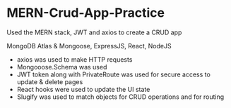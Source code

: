 # MERN-Crud-App-Practice
Used the MERN stack, JWT and axios to create a CRUD app

MongoDB Atlas & Mongoose, ExpressJS, React, NodeJS

- axios was used to make HTTP requests
- Mongooose.Schema was used
- JWT token along with PrivateRoute was used for secure access to update & delete pages
- React hooks were used to update the UI state
- Slugify was used to match objects for CRUD operations and for routing
